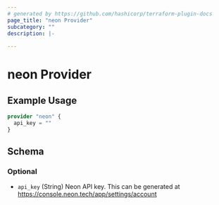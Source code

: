 ```yaml
---
# generated by https://github.com/hashicorp/terraform-plugin-docs
page_title: "neon Provider"
subcategory: ""
description: |-
  
---
```


# neon Provider



## Example Usage

```terraform
provider "neon" {
  api_key = ""
}
```

<!-- schema generated by tfplugindocs -->
## Schema

### Optional

- `api_key` (String) Neon API key. This can be generated at https://console.neon.tech/app/settings/account
